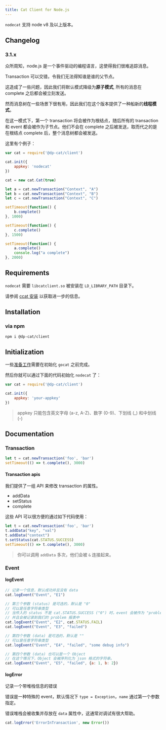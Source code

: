 ```yaml
---
title: Cat Client for Node.js
---
```


`nodecat` 支持 node v8 及以上版本。

## Changelog

### 3.1.x

众所周知，node.js 是一个事件驱动的编程语言，这使得我们很难追踪消息。

Transaction 可以交错，令我们无法得知谁是谁的父节点。

这造成了一些问题，因此我们将默认模式降级为**原子模式**, 所有的消息在 complete 之后都会被立刻发送。

然而消息树在一些场景下很有用，因此我们在这个版本提供了一种船新的**线程模式**。

在这一模式下，第一个 transaction 将会被作为根结点，随后所有的 transaction 和 event 都会被作为子节点。他们不会在 complete 之后被发送，取而代之的是在根结点 complete 后，整个消息树都会被发送。

这里有个例子：

```js
var cat = require('@dp-cat/client')

cat.init({
    appkey: 'nodecat'
})

cat = new cat.Cat(true)

let a = cat.newTransaction("Context", "A")
let b = cat.newTransaction("Context", "B")
let c = cat.newTransaction("Context", "C")

setTimeout(function() {
    b.complete()
}, 1000)

setTimeout(function() {
    c.complete()
}, 1500)

setTimeout(function() {
    a.complete()
    console.log("a complete")
}, 2000)
```

## Requirements

`nodecat` 需要 `libcatclient.so` 被安装在 `LD_LIBRARY_PATH` 目录下。

请参阅 [ccat 安装](../c/README.zh-CN.md) 以获取进一步的信息。

## Installation

### via npm

```bash
npm i @dp-cat/client
```

## Initialization

一些[准备工作](../_/preparations.zh-CN.md)需要在初始化 `gocat` 之前完成。

然后你就可以通过下面的代码初始化 `nodecat` 了：

```js
var cat = require('@dp-cat/client')

cat.init({
    appkey: 'your-appkey'
})
```

> appkey 只能包含英文字母 (a-z, A-Z)、数字 (0-9)、下划线 (\_) 和中划线 (-)

## Documentation

### Transaction

```js
let t = cat.newTransaction('foo', 'bar')
setTimeout(() => t.complete(), 3000)
```

#### Transaction apis

我们提供了一组 API 来修改 transaction 的属性。

* addData
* setStatus
* complete

这些 API 可以很方便的通过如下代码使用：

```js
let t = cat.newTransaction('foo', 'bar')
t.addData("key", "val")
t.addData("context")
t.setStatus(cat.STATUS.SUCCESS)
setTimeout(() => t.complete(), 3000)
```

> 你可以调用 `addData` 多次，他们会被 `&` 连接起来。

### Event

#### logEvent

```js
// 记录一个信息，默认成功并且没有 data
cat.logEvent("Event", "E1")

// 第三个参数 (status) 是可选的，默认是 "0"
// 可以是任意字符串类型
// 当传入的 status 不是 cat.STATUS.SUCCESS ("0") 时，event 会被作为 "problem"
// 并且会被记录到我们的 problem 报表中
cat.logEvent("Event", "E2", cat.STATUS.FAIL)
cat.logEvent("Event", "E3", "failed")

// 第四个参数 (data) 是可选的，默认是 ""
// 可以是任意字符串类型
cat.logEvent("Event", "E4", "failed", "some debug info")

// 第四个参数 (data) 也可以是一个 Object
// 在这个情况下，Object 会被序列化为 json 格式的字符串。
cat.logEvent("Event", "E5", "failed", {a: 1, b: 2})
```

#### logError

记录一个带堆栈信息的错误

错误是一种特殊的 event，默认情况下 `type = Exception`，`name` 通过第一个参数指定。

错误堆栈会被收集并存放在 `data` 属性中，这通常对调试有很大帮助。

```js
cat.logError('ErrorInTransaction', new Error())
```